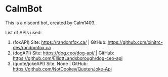 # CalmBot
This is a discord bot, created by Calm1403. 

List of APIs used:
1. (foxAPI) Site: https://randomfox.ca/ | GitHub: https://github.com/xinitrc-dev/randomfox.ca
2. (dogAPI) Site: https://dog.ceo/dog-api/ | GitHub: https://github.com/ElliottLandsborough/dog-ceo-api
3. (quote/jokeAPI) Site: None | GitHub: https://github.com/NotCookey/QuotenJoke-Api